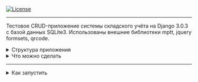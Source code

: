 [![License](https://img.shields.io/badge/license-MIT-green)](https://tldrlegal.com/license/mit-license) <br>

<hr>

Тестовое CRUD-приложение системы складского учёта на Django 3.0.3 с базой данных SQLite3.
Использованы внешние библиотеки mptt, jquery formsets, qrcode.

<details>
  
  <summary> 
    Структура приложения
  </summary>

```sh
├── manage.py
├── Readme.md
├── Pipfile
├── actionlog
|   ├── __init__.py
|   ├── admin.py
|   ├── apps.py
|   ├── forms.py
|   ├── models.py
|   ├── signals.py
|   └── tests.py
├── cargo
|   ├── migrations
|   |   └── ...
|   ├── __init__.py
|   ├── admin.py
|   ├── apps.py
|   ├── forms.py
|   ├── models.py
|   ├── signals.py
|   ├── tests.py
|   └── templates
|       └── cargo
|           └── cargo_formsets.html
├── category
|   ├── __init__.py
|   ├── admin.py
|   ├── apps.py
|   ├── models.py
|   └── tests.py
├── common
|   ├── migrations
|   |   └── ...
|   ├── static
|   |   └── common
|   |       ├── css
|   |       |   ├── label-text-color.css
|   |       |   ├── link-as-button.css
|   |       |   └── main-page.css
|   |       ├── img
|   |       |   ├── favicon.png
|   |       |   └── workflow.png
|   |       └── js
|   |           ├── jquery-3.4.1.min.js
|   |           ├── jquery.formset.js
|   |           ├── order-formset.js
|   |           ├── stock-formset-cargo.js
|   |           └── stock-formset.js
|   ├── __init__.py
|   ├── admin.py
|   ├── apps.py
|   ├── forms.py
|   ├── models.py
|   ├── signals.py
|   └── tests.py
├── customer
|   ├── migrations
|   |   └── ...
|   ├── __init__.py
|   ├── admin.py
|   ├── apps.py
|   ├── forms.py
|   ├── models.py
|   └── tests.py
├── mainpage
|   ├── templates
|   |   └── mainpage
|   |       ├── base.html
|   |       └── index.html
|   ├── __init__.py
|   ├── apps.py
|   ├── urls.py
|   ├── views.py
|   └── tests.py
├── shipment
|   ├── migrations
|       └── ...
|   ├── __init__.py
|   ├── admin.py
|   ├── apps.py
|   ├── forms.py
|   ├── models.py
|   ├── urls.py
|   ├── tests.py
|   ├── views.py
|   └── templates
|       └── shipment
|           ├── order.html
|           ├── order_successful.html
|           └── shipment_confirmation.html
├── supplier
|   ├── migrations
|       └── ...
|   ├── __init__.py
|   ├── admin.py
|   ├── apps.py
|   ├── forms.py
|   ├── models.py
|   └──  tests.py
├── templates
|   └── admin
|       ├── actionlog
|       |   └── change_form.html
|       ├── cargo
|       |   └── cargo
|       |       └── change_form.html
|       ├── category
|       |   └── change_form.html
|       ├── customer
|       |   └── change_form.html
|       ├── shipment
|       |   └── shipment
|       |       └── change_form.html
|       └── warehouse
|           └── stock
|               ├── stock-price-filter.html
|               └── stock-total-value.html
├── warehouse-management-test
|   ├── __init__.py
|   ├── asgi.py
|   ├── settings.py
|   ├── urls.py
|   └── wsgi.py
└── warehouse
    ├── migrations
    |   └── ...
    ├── __init__.py
    ├── admin.py
    ├── apps.py
    ├── forms.py
    ├── models.py
    ├── filters.py
    └── tests.py
```

</details>

<details>
  
  <summary>
    Что можно сделать
  </summary>

- создать поставку на странице /cargo_new
![Страница поставки](1.png)

- создать покупку на странице /order;
![Страница покупки](2.png)

- выбрать созданные поставку и покупку на страницах /admin/cargo/cargo/
и /admin/shipment/shipment;
![Страница списка поставок](3.png)
![Страница списка покупок](4.png)

- на странице поставки нажать "Подтвердить получение поставки";
- на странице покупки нажать "Подтвердить готовность к отправке"
(если количество товаров в покупке превышает количество товаров на складе,
кнопка будет скрыта).
![Страница товаров](5.png)
![Страница категорий](6.png)

</details>

<hr>

<details>
  
  <summary>
   Как запустить
  </summary>

- клонировать в нужную директорию
```
$ git clone https://github.com/96tm/warehouse-management-test.git
```
- создать виртуальное окружение
```
$ python3.8 -m venv environment
```
- активировать окружение
```
$ source environment/bin/activate
```
- установить pipenv <br>
```
$ pip3 install pipenv
```
- установить зависимости <br>
```
$ pipenv install
```
- выполнить миграции
```sh
$ python manage.py migrate
```
- создать пользователя с правами администратора

```sh
$ python manage.py createsuperuser
```

- заполнить базу данных тестовыми значениями

```sh
$ python manage.py shell
```

```python
>>> from common.fill_db import fill_db
>>> fill_db()
>>> exit()
```
- изменить email в файле warehouse-management-test/settings.py <br>
(EMAIL_HOST, EMAIL_HOST_USER, EMAIL_HOST_PASSWORD, <br>
DEFAULT_FROM_EMAIL, SERVER_EMAIL, ADMINS)

- запустить сервер

```sh
$ python manage.py runserver
```

</details>

